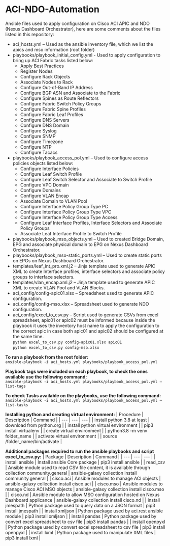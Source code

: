 # ACI-NDO-Automation

Ansible files used to apply configuration on Cisco ACI APIC and NDO (Nexus Dashboard Orchestrator), here are some comments about the files listed in this repository:
 
- aci_hosts.yml – Used as the ansible inventory file, which we list the apics and mso information (root folder)
- playbooks/playbook_initial_config.yml - Used to apply configuration to bring up ACI Fabric tasks listed below:
  - Apply Best Practices
  - Register Nodes
  - Configure Rack Objects
  - Associate Nodes to Rack
  - Configure Out-of-Band IP Address
  - Configure BGP ASN and Associate to the Fabric
  - Configure Spines as Route Reflectors
  - Configure Fabric Switch Policy Groups
  - Configure Fabric Spine Profiles
  - Configure Fabric Leaf Profiles
  - Configure DNS Servers
  - Configure DNS Domain
  - Configure Syslog  
  - Configure SNMP  
  - Configure Timezone  
  - Configure NTP  
  - Configure Tacacs  
- playbooks/playbook_access_pol.yml – Used to configure access policies objects listed below:
  - Configure Interface Policies
  - Configure Leaf Switch Profile
  - Configure Leaf Switch Selector and Associate to Switch Profile
  - Configure VPC Domain
  - Configure Domains
  - Configure VLAN Encap
  - Associate Domain to VLAN Pool
  - Configure Interface Policy Group Type PC
  - Configure Interface Policy Group Type VPC
  - Configure Interface Policy Group Type Access
  - Configure Leaf Interface Profiles, Interface Selectors and Associate Policy Groups
  - Associate Leaf Interface Profile to Switch Profile
- playbooks/playbook_mso_objects.yml – Used to created Bridge Domain, EPG and associate physical domain to EPG on Nexus Dashboard Orchestrator.
- playbooks/playbook_mso-static_ports.yml – Used to create static ports on EPGs on Nexus Dashboard Orchestrator.
- templates/leaf_int_pro.xml.j2 – Jinja template used to generate APIC XML to create Interface profiles, interface selectors and associate policy groups to interface selectors.
- templates/vlan_encap.xml.j2 – Jinja template used to generate APIC XML to create VLAN Pool and VLAN Blocks.
- aci_config/config-apic01.xlsx – Spreadsheet used to generate APIC configuration.
- aci_config/config-mso.xlsx – Spreadsheet used to generate NDO configuration.
- aci_config/excel_to_csv.py – Script used to generate CSVs from excel spreadsheet, apic01 or apic02 must be informed because inside the playbook it uses the inventory host name to apply the configuration to the correct apic in case both apic01 and apic02 should be configured at the same time.  
`python excel_to_csv.py config-apic01.xlsx apic01`  
`python excel_to_csv.py config-mso.xlsx`
 
**To run a playbook from the root folder:**  
`ansible-playbook -i aci_hosts.yml playbooks/playbook_access_pol.yml`
 
**Playbook tags were included on each playbook, to check the ones available use the following command:**  
`ansible-playbook -i aci_hosts.yml playbooks/playbook_access_pol.yml –list-tags`
 
**To check Tasks available on the playbooks, use the following command:**  
`ansible-playbook -i aci_hosts.yml playbooks/playbook_access_pol.yml –list-tasks`
 
**Installing python and creating virtual environment:**
| Procedure | Description | Command |
| --- | --- | --- |
| install python 3.8 at least | download from python.org |
| install python virtual environment | | pip3 install virtualenv |
| create virtual environment | | python3.8 -m venv folder_name |
| activate virtual environment | | source /folder_name/bin/activate |

**Additional packages required to run the ansible playbooks and script excel_to_csv.py:**
| Package | Description | Command |
| --- | --- | --- |
| install ansible | Install ansible Core package | pip3 install ansible |
| read_csv | Ansible module used to read CSV file content, it is available through collection community.general | ansible-galaxy collection install community.general |
| cisco.aci | Ansible modules to manage ACI objects | ansible-galaxy collection install cisco.aci |
| cisco.mso | Ansible modules to manage Cisco ACI MSO objects | ansible-galaxy collection install cisco.mso |
| cisco.nd | Ansible module to allow MSO configuration hosted on Nexus Dashboard applicance | ansible-galaxy collection install cisco.nd |
| install jmespath | Python package used to query data on a JSON format | pip3 install jmespath |
| install xmljson | Python package used by aci.rest ansible module | pip3 install xmljson |
| install pandas | Python package used by convert excel spreadsheet to csv file | pip3 install pandas |
| install openpyxl | Python package used by convert excel spreadsheet to csv file | pip3 install openpyxl |
| install lxml | Python package used to manipulate XML files | pip3 install lxml |
